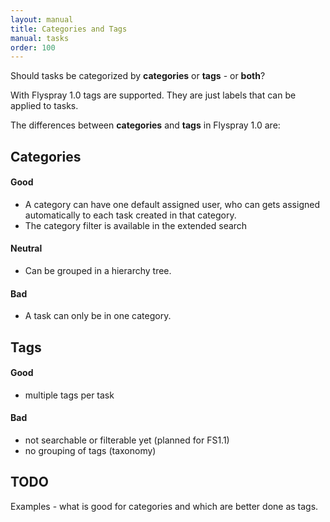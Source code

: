 ```yaml
---
layout: manual
title: Categories and Tags
manual: tasks
order: 100
---
```

Should tasks be categorized by **categories** or **tags** - or **both**?

With Flyspray 1.0 tags are supported. They are just labels that can be applied to tasks.

The differences between **categories** and **tags** in Flyspray 1.0 are:

## Categories


#### Good

  - A category can have one default assigned user, who can gets assigned automatically to each task created in that category.
  - The category filter is available in the extended search
  
#### Neutral

  - Can be grouped in a hierarchy tree.

#### Bad

  - A task can only be in one category.


## Tags

#### Good

  - multiple tags per task

#### Bad

  - not searchable or filterable yet (planned for FS1.1)
  - no grouping of tags (taxonomy)
  
  
## TODO

Examples -  what is good for categories and which are better done as tags.
